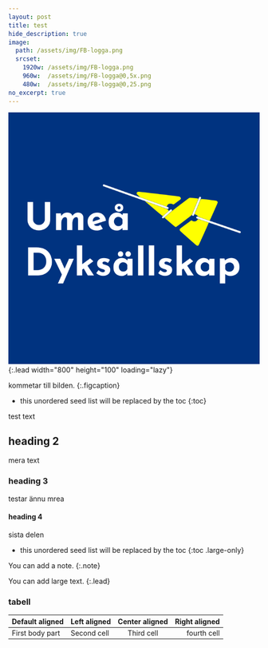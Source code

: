 ```yaml
---
layout: post
title: test
hide_description: true
image:
  path: /assets/img/FB-logga.png
  srcset:
    1920w: /assets/img/FB-logga.png
    960w:  /assets/img/FB-logga@0,5x.png
    480w:  /assets/img/FB-logga@0,25.png
no_excerpt: true
---
```


![Full-width image](/assets/img/FB-logga.png){:.lead width="800" height="100" loading="lazy"}

kommetar till bilden.
{:.figcaption}

* this unordered seed list will be replaced by the toc
{:toc}

test text

## heading 2

mera text

### heading 3

testar ännu mrea

#### heading 4

sista delen

* this unordered seed list will be replaced by the toc
{:toc .large-only}

You can add a note.
{:.note}

You can add large text.
{:.lead}

### tabell

| Default aligned |Left aligned| Center aligned  | Right aligned  |
|-----------------|:-----------|:---------------:|---------------:|
| First body part |Second cell | Third cell      | fourth cell    |
